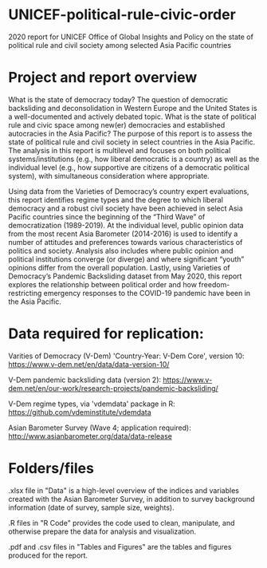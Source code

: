 # UNICEF-political-rule-civic-order

2020 report for UNICEF Office of Global Insights and Policy on the state of political rule and civil society among selected Asia Pacific countries

# Project and report overview

What is the state of democracy today? The question of democratic backsliding and deconsolidation in Western Europe and the United States is a well-documented and actively debated topic. What is the state of political rule and civic space among new(er) democracies and established autocracies in the Asia Pacific? The purpose of this report is to assess the state of political rule and civil society in select countries in the Asia Pacific. The analysis in this report is multilevel and focuses on both political systems/institutions (e.g., how liberal democratic is a country) as well as the individual level (e.g., how supportive are citizens of a democratic political system), with simultaneous consideration where appropriate. 

Using data from the Varieties of Democracy’s country expert evaluations, this report identifies regime types and the degree to which liberal democracy and a robust civil society have been achieved in select Asia Pacific countries since the beginning of the “Third Wave” of democratization (1989-2019). At the individual level, public opinion data from the most recent Asia Barometer (2014-2016) is used to identify a number of attitudes and preferences towards various characteristics of politics and society. Analysis also includes where public opinion and political institutions converge (or diverge) and where significant “youth” opinions differ from the overall population. Lastly, using Varieties of Democracy’s Pandemic Backsliding dataset from May 2020, this report explores the relationship between political order and how freedom-restricting emergency responses to the COVID-19 pandemic have been in the Asia Pacific.


# Data required for replication:

Varities of Democracy (V-Dem) 'Country-Year: V-Dem Core', version 10: https://www.v-dem.net/en/data/data-version-10/

V-Dem pandemic backsliding data (version 2): https://www.v-dem.net/en/our-work/research-projects/pandemic-backsliding/

V-Dem regime types, via 'vdemdata' package in R: https://github.com/vdeminstitute/vdemdata

Asian Barometer Survey (Wave 4; application required): http://www.asianbarometer.org/data/data-release


# Folders/files

.xlsx file in "Data" is a high-level overview of the indices and variables created with the Asian Barometer Survey, in addition to survey background information (date of survey, sample size, weights).

.R files in "R Code" provides the code used to clean, manipulate, and otherwise prepare the data for analysis and visualization.

.pdf and .csv files in "Tables and Figures" are the tables and figures produced for the report.

